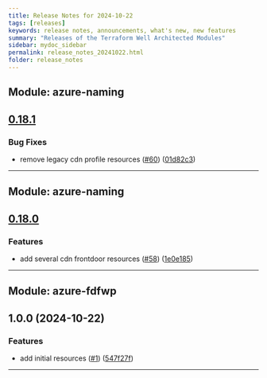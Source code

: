 ```yaml
---
title: Release Notes for 2024-10-22
tags: [releases]
keywords: release notes, announcements, what's new, new features
summary: "Releases of the Terraform Well Architected Modules"
sidebar: mydoc_sidebar
permalink: release_notes_20241022.html
folder: release_notes
---
```


## Module: azure-naming
## [0.18.1](https://github.com/CloudNationHQ/terraform-azure-naming/releases/tag/v0.18.1)


### Bug Fixes

* remove legacy cdn profile resources ([#60](https://github.com/CloudNationHQ/terraform-azure-naming/issues/60)) ([01d82c3](https://github.com/CloudNationHQ/terraform-azure-naming/commit/01d82c3ef231c5d6d5785d22fc674b90be4beb5c))

---

## Module: azure-naming
## [0.18.0](https://github.com/CloudNationHQ/terraform-azure-naming/releases/tag/v0.18.0)


### Features

* add several cdn frontdoor resources ([#58](https://github.com/CloudNationHQ/terraform-azure-naming/issues/58)) ([1e0e185](https://github.com/CloudNationHQ/terraform-azure-naming/commit/1e0e1851c73011509b494d8aec3c8c2ecd4d07a8))

---

## Module: azure-fdfwp
## 1.0.0 (2024-10-22)


### Features

* add initial resources ([#1](https://github.com/CloudNationHQ/terraform-azure-fdfwp/releases/tag/v1.0.0)) ([547f27f](https://github.com/CloudNationHQ/terraform-azure-fdfwp/commit/547f27f5b955ebc71cf3f4ab0851899478a623b5))

---

